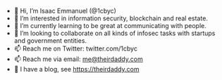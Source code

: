 - 👋 Hi, I’m Isaac Emmanuel (@1cbyc)
- 👀 I’m interested in information security, blockchain and real estate.
- 🌱 I’m currently learning to be great at communicating with people.
- 💞️ I’m looking to collaborate on all kinds of infosec tasks with startups and government entities.
- 📫 Reach me on Twitter: twitter.com/1cbyc
- 📫 Reach me via email: me@theirdaddy.com
- 👀 I have a blog, see https://theirdaddy.com 

<!---
1cbyc/1cbyc is a ✨ special ✨ repository because its `README.md` (this file) appears on your GitHub profile.
You can click the Preview link to take a look at your changes.
--->
